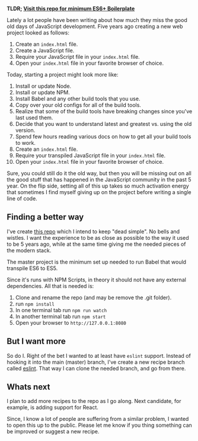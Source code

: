 **TLDR; [Visit this repo for minimum ES6+ Boilerplate](https://github.com/akras14/es-next-boilerplate)**

Lately a lot people have been writing about how much they miss the good old days of JavaScript development. Five years ago creating a new web project looked as follows:

1. Create an `index.html` file.
2. Create a JavaScript file.
3. Require your JavaScript file in your `index.html` file.
4. Open your `index.html` file in your favorite browser of choice.

Today, starting a project might look more like:

1. Install or update Node.
2. Install or update NPM.
3. Install Babel and any other build tools that you use.
4. Copy over your old configs for all of the build tools.
5. Realize that some of the build tools have breaking changes since you've last used them.
6. Decide that you want to understand latest and greatest vs. using the old version.
7. Spend few hours reading various docs on how to get all your build tools to work.
8. Create an `index.html` file.
9. Require your transpiled JavaScript file in your `index.html` file.
10. Open your `index.html` file in your favorite browser of choice.

Sure, you could still do it the old way, but then you will be missing out on all the good stuff that has happened in the JavaScript community in the past 5 year. On the flip side, setting all of this up takes so much activation energy that sometimes I find myself giving up on the project before writing a single line of code.

## Finding a better way

I've create [this repo](https://github.com/akras14/es-next-boilerplate) which I intend to keep "dead simple". No bells and wistles. I want the experience to be as close as possible to the way it used to be 5 years ago, while at the same time giving me the needed pieces of the modern stack.

The master project is the minimum set up needed to run Babel that would transpile ES6 to ES5.

Since it's runs with NPM Scripts, in theory it should not have any external dependencies. All that is needed is:

1. Clone and rename the repo (and may be remove the .git folder).
1. run `npm install`
1. In one terminal tab run `npm run watch`
1. In another terminal tab run `npm start`
1. Open your browser to `http://127.0.0.1:8080`

## But I want more

So do I. Right of the bet I wanted to at least have `eslint` support. Instead of hooking it into the main (master) branch, I've create a new recipe branch called [eslint](https://github.com/akras14/es-next-boilerplate/tree/eslint). That way I can clone the needed branch, and go from there.

## Whats next

I plan to add more recipes to the repo as I go along. Next candidate, for example, is adding support for React.

Since, I know a lot of people are suffering from a similar problem, I wanted to open this up to the public. Please let me know if you thing something can be improved or suggest a new recipe.

